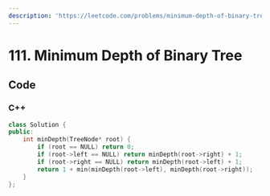 ```yaml
---
description: 'https://leetcode.com/problems/minimum-depth-of-binary-tree/'
---
```


# 111. Minimum Depth of Binary Tree

## Code

### C++ 

```cpp
class Solution {
public:
    int minDepth(TreeNode* root) {
        if (root == NULL) return 0;
        if (root->left == NULL) return minDepth(root->right) + 1;
        if (root->right == NULL) return minDepth(root->left) + 1;
        return 1 + min(minDepth(root->left), minDepth(root->right));
    }
};
```

